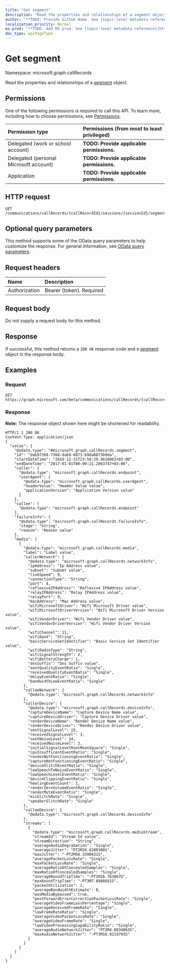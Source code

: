 ```yaml
---
title: "Get segment"
description: "Read the properties and relationships of a segment object."
author: "**TODO: Provide Github Name. See [topic-level metadata reference](https://msgo.azurewebsites.net/add/document/guidelines/metadata.html#topic-level-metadata)**"
localization_priority: Normal
ms.prod: "**TODO: Add MS prod. See [topic-level metadata reference](https://msgo.azurewebsites.net/add/document/guidelines/metadata.html#topic-level-metadata)**"
doc_type: apiPageType
---
```


# Get segment

Namespace: microsoft.graph.callRecords

Read the properties and relationships of a [segment](../resources/callrecords-segment.md) object.

## Permissions
One of the following permissions is required to call this API. To learn more, including how to choose permissions, see [Permissions](/concepts/permissions-reference.md).

|Permission type|Permissions (from most to least privileged)|
|:---|:---|
|Delegated (work or school account)|**TODO: Provide applicable permissions.**|
|Delegated (personal Microsoft account)|**TODO: Provide applicable permissions.**|
|Application|**TODO: Provide applicable permissions.**|

## HTTP request
<!-- {
  "blockType": "ignored"
}
-->
``` http
GET /communications/callRecords/{callRecordId}/sessions/{sessionId}/segments/{segmentId}
```

## Optional query parameters
This method supports some of the OData query parameters to help customize the response. For general information, see [OData query parameters](/graph/query-parameters).

## Request headers
|Name|Description|
|:---|:---|
|Authorization|Bearer {token}. Required|

## Request body
Do not supply a request body for this method.

## Response
If successful, this method returns a `200 OK` response code and a [segment](../resources/callrecords-segment.md) object in the response body.

## Examples

### Request
<!-- {
  "blockType": "request",
  "name": "get_segment"
}
-->
``` http
GET https://graph.microsoft.com/beta/communications/callRecords/{callRecordId}/sessions/{sessionId}/segments/{segmentId}
```

### Response
**Note:** The response object shown here might be shortened for readability.
<!-- {
  "blockType": "response",
  "truncated": true,
  "@odata.type": "microsoft.graph.callRecords.segment"
}
-->
``` http
HTTP/1.1 200 OK
Content-Type: application/json
{
  "value": {
    "@odata.type": "#microsoft.graph.callRecords.segment",
    "id": "dab97368-7368-dab9-6873-b9da6873b9da",
    "startDateTime": "2016-12-31T23:56:29.9610061+03:00",
    "endDateTime": "2017-01-01T00:00:21.2863747+03:00",
    "caller": {
      "@odata.type": "microsoft.graph.callRecords.endpoint",
      "userAgent": {
        "@odata.type": "microsoft.graph.callRecords.userAgent",
        "headerValue": "Header Value value",
        "applicationVersion": "Application Version value"
      }
    },
    "callee": {
      "@odata.type": "microsoft.graph.callRecords.endpoint"
    },
    "failureInfo": {
      "@odata.type": "microsoft.graph.callRecords.failureInfo",
      "stage": "String",
      "reason": "Reason value"
    },
    "media": [
      {
        "@odata.type": "microsoft.graph.callRecords.media",
        "label": "Label value",
        "callerNetwork": {
          "@odata.type": "microsoft.graph.callRecords.networkInfo",
          "ipAddress": "Ip Address value",
          "subnet": "Subnet value",
          "linkSpeed": 9,
          "connectionType": "String",
          "port": 4,
          "reflexiveIPAddress": "Reflexive IPAddress value",
          "relayIPAddress": "Relay IPAddress value",
          "relayPort": 9,
          "macAddress": "Mac Address value",
          "wifiMicrosoftDriver": "Wifi Microsoft Driver value",
          "wifiMicrosoftDriverVersion": "Wifi Microsoft Driver Version value",
          "wifiVendorDriver": "Wifi Vendor Driver value",
          "wifiVendorDriverVersion": "Wifi Vendor Driver Version value",
          "wifiChannel": 11,
          "wifiBand": "String",
          "basicServiceSetIdentifier": "Basic Service Set Identifier value",
          "wifiRadioType": "String",
          "wifiSignalStrength": 2,
          "wifiBatteryCharge": 1,
          "dnsSuffix": "Dns Suffix value",
          "sentQualityEventRatio": "Single",
          "receivedQualityEventRatio": "Single",
          "delayEventRatio": "Single",
          "bandwidthLowEventRatio": "Single"
        },
        "calleeNetwork": {
          "@odata.type": "microsoft.graph.callRecords.networkInfo"
        },
        "callerDevice": {
          "@odata.type": "microsoft.graph.callRecords.deviceInfo",
          "captureDeviceName": "Capture Device Name value",
          "captureDeviceDriver": "Capture Device Driver value",
          "renderDeviceName": "Render Device Name value",
          "renderDeviceDriver": "Render Device Driver value",
          "sentSignalLevel": 15,
          "receivedSignalLevel": 3,
          "sentNoiseLevel": 14,
          "receivedNoiseLevel": 2,
          "initialSignalLevelRootMeanSquare": "Single",
          "cpuInsufficentEventRatio": "Single",
          "renderNotFunctioningEventRatio": "Single",
          "captureNotFunctioningEventRatio": "Single",
          "deviceGlitchEventRatio": "Single",
          "lowSpeechToNoiseEventRatio": "Single",
          "lowSpeechLevelEventRatio": "Single",
          "deviceClippingEventRatio": "Single",
          "howlingEventCount": 1,
          "renderZeroVolumeEventRatio": "Single",
          "renderMuteEventRatio": "Single",
          "micGlitchRate": "Single",
          "speakerGlitchRate": "Single"
        },
        "calleeDevice": {
          "@odata.type": "microsoft.graph.callRecords.deviceInfo"
        },
        "streams": [
          {
            "@odata.type": "microsoft.graph.callRecords.mediaStream",
            "streamId": "Stream Id value",
            "streamDirection": "String",
            "averageAudioDegradation": "Single",
            "averageJitter": "PT2M20.6389308S",
            "maxJitter": "-PT2M58.3390431S",
            "averagePacketLossRate": "Single",
            "maxPacketLossRate": "Single",
            "averageRatioOfConcealedSamples": "Single",
            "maxRatioOfConcealedSamples": "Single",
            "averageRoundTripTime": "-PT1M26.763867S",
            "maxRoundTripTime": "-PT3M7.8988681S",
            "packetUtilization": 1,
            "averageBandwidthEstimate": 8,
            "wasMediaBypassed": true,
            "postForwardErrorCorrectionPacketLossRate": "Single",
            "averageVideoFrameLossPercentage": "Single",
            "averageReceivedFrameRate": "Single",
            "lowFrameRateRatio": "Single",
            "averageVideoPacketLossRate": "Single",
            "averageVideoFrameRate": "Single",
            "lowVideoProcessingCapabilityRatio": "Single",
            "averageAudioNetworkJitter": "PT3M4.8834863S",
            "maxAudioNetworkJitter": "-PT3M16.9219793S"
          }
        ]
      }
    ]
  }
}
```

